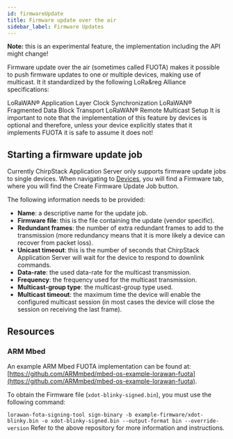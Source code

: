 ```yaml
---
id: firmwareUpdate
title: Firmware update over the air
sidebar_label: Firmware Updates
---
```


**Note:** this is an experimental feature, the implementation including the API might change!

Firmware update over the air (sometimes called FUOTA) makes it possible to push firmware updates to one or multiple devices, making use of multicast. It it standardized by the following LoRa&reg Alliance specifications:

LoRaWAN® Application Layer Clock Synchronization
LoRaWAN® Fragmented Data Block Transport
LoRaWAN® Remote Multicast Setup
It is important to note that the implementation of this feature by devices is optional and therefore, unless your device explicitly states that it implements FUOTA it is safe to assume it does not!

## Starting a firmware update job
Currently ChirpStack Application Server only supports firmware update jobs to single devices. When navigating to [Devices](userDevices.md), you will find a Firmware tab, where you will find the Create Firmware Update Job button.

The following information needs to be provided:

* **Name**: a descriptive name for the update job.
* **Firmware file**: this is the file containing the update (vendor specific).
* **Redundant frames**: the number of extra redundant frames to add to the transmission (more redundancy means that it is more likely a device can recover from packet loss).
* **Unicast timeout**: this is the number of seconds that ChirpStack Application Server will wait for the device to respond to downlink commands.
* **Data-rate**: the used data-rate for the multicast transmission.
* **Frequency**: the frequency used for the multicast transmission.
* **Multicast-group type**: the multicast-group type used.
* **Multicast timeout**: the maximum time the device will enable the configured multicast session (in most cases the device will close the session on receiving the last frame).

## Resources
### ARM Mbed
An example ARM Mbed FUOTA implementation can be found at: [https://github.com/ARMmbed/mbed-os-example-lorawan-fuota](https://github.com/ARMmbed/mbed-os-example-lorawan-fuota).

To obtain the Firmware file (```xdot-blinky-signed.bin```), you must use the following command:

```lorawan-fota-signing-tool sign-binary -b example-firmware/xdot-blinky.bin -o xdot-blinky-signed.bin --output-format bin --override-version```
Refer to the above repository for more information and instructions.